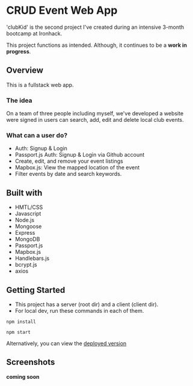 # CRUD Event Web App

'clubKid' is the second project I've created during an intensive 3-month bootcamp at Ironhack.

This project functions as intended. Although, it continues to be a **work in progress**.


## Overview

This is a fullstack web app.

### The idea

On a team of three people including myself, we've developed a website were signed in users can search, add, edit and delete local club events.

### What can a user do?

-   Auth: Signup & Login
-   Passport.js Auth: Signup & Login via Github account
-   Create, edit, and remove your event listings
-   Mapbox.js: View the mapped location of the event 
-   Filter events by date and search keywords. 


## Built with

-   HMTL/CSS
-   Javascript
-   Node.js
-   Mongoose
-   Express
-   MongoDB
-   Passport.js
-   Mapbox.js
-   Handlebars.js
-   bcrypt.js
-   axios


## Getting Started

-   This project has a server (root dir) and a client (client dir). 
-   For local dev, run these commands in each of them.

```Console
npm install
```
```Console
npm start
```

Alternatively, you can view the <a href="https://club-kid.herokuapp.com/">deployed version</a>

## Screenshots

**coming soon**

<!-- ![Landing](https://user-images.githubusercontent.com/73913997/152535705-47c39268-b749-45f9-8ca6-30c521e851cc.png)

-----

![Products](https://user-images.githubusercontent.com/73913997/152535838-78796b7c-c9d2-43c7-8fc7-dace3319989a.png)

-----

![Checkout](https://user-images.githubusercontent.com/73913997/152536410-53f8fa95-62ca-4a77-9fcf-9b33731d5fc7.png)

-----

![Profile](https://user-images.githubusercontent.com/73913997/152535882-8f9b7c0c-955a-4de3-9552-636de7631113.png) -->

